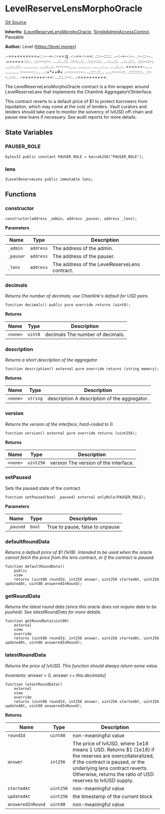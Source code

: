 # LevelReserveLensMorphoOracle
[Git Source](https://github.com/Level-Money/contracts/blob/0fa663cd541ef95fb08cd2849fd8cc2be3967548/src/v1/lens/LevelReserveLensMorphoOracle.sol)

**Inherits:**
[ILevelReserveLensMorphoOracle](/src/v1/interfaces/lens/ILevelReserveLensMorphoOracle.sol/interface.ILevelReserveLensMorphoOracle.md), [SingleAdminAccessControl](/src/v1/auth/v5/SingleAdminAccessControl.sol/abstract.SingleAdminAccessControl.md), Pausable

**Author:**
Level (https://level.money)

.-==+=======+:
:---=-::-==:g
.-:-==-:-==:
.:::--::::::.     .--:-=--:--.       .:--:::--..
.=++=++:::::..     .:::---::--.    ....::...:::.
:::-::..::..      .::::-:::::.     ...::...:::.
...::..::::..     .::::--::-:.    ....::...:::..
............      ....:::..::.    ------:......
...........     ........:....     .....::..:..    ======-......      ...........
:------:.:...   ...:+***++*#+     .------:---.    ...::::.:::...   .....:-----::.
.::::::::-:..   .::--..:-::..    .-=+===++=-==:   ...:::..:--:..   .:==+=++++++*:

The LevelReserveLensMorphoOracle contract is a thin wrapper around LevelReserveLens that implements the Chainlink AggregatorV3Interface.

This contract reverts to a default price of $1 to protect borrowers from liquidation, which may come at the cost of lenders. Vault curators and lenders should take care to monitor the solvency of lvlUSD off-chain and pause new loans if necessary. See audit reports for more details.


## State Variables
### PAUSER_ROLE

```solidity
bytes32 public constant PAUSER_ROLE = keccak256("PAUSER_ROLE");
```


### lens

```solidity
ILevelReserveLens public immutable lens;
```


## Functions
### constructor


```solidity
constructor(address _admin, address _pauser, address _lens);
```
**Parameters**

|Name|Type|Description|
|----|----|-----------|
|`_admin`|`address`|The address of the admin.|
|`_pauser`|`address`|The address of the pauser.|
|`_lens`|`address`|The address of the LevelReserveLens contract.|


### decimals

*Returns the number of decimals; use Chainlink's default for USD pairs.*


```solidity
function decimals() public pure override returns (uint8);
```
**Returns**

|Name|Type|Description|
|----|----|-----------|
|`<none>`|`uint8`|decimals The number of decimals.|


### description

*Returns a short description of the aggregator.*


```solidity
function description() external pure override returns (string memory);
```
**Returns**

|Name|Type|Description|
|----|----|-----------|
|`<none>`|`string`|description A description of the aggregator.|


### version

*Returns the version of the interface; hard-coded to 0.*


```solidity
function version() external pure override returns (uint256);
```
**Returns**

|Name|Type|Description|
|----|----|-----------|
|`<none>`|`uint256`|version The version of the interface.|


### setPaused

Sets the paused state of the contract


```solidity
function setPaused(bool _paused) external onlyRole(PAUSER_ROLE);
```
**Parameters**

|Name|Type|Description|
|----|----|-----------|
|`_paused`|`bool`|True to pause, false to unpause|


### defaultRoundData

*Returns a default price of $1 (1e18). Intended to be used when the oracle cannot fetch the price from the lens contract, or if the contract is paused.*


```solidity
function defaultRoundData()
    public
    view
    returns (uint80 roundId, int256 answer, uint256 startedAt, uint256 updatedAt, uint80 answeredInRound);
```

### getRoundData

*Returns the latest round data (since this oracle does not require data to be pushed). See latestRoundData for more details.*


```solidity
function getRoundData(uint80)
    external
    view
    override
    returns (uint80 roundId, int256 answer, uint256 startedAt, uint256 updatedAt, uint80 answeredInRound);
```

### latestRoundData

*Returns the price of lvlUSD. This function should always return some value.*

*Invariants: answer > 0, answer <= this.decimals()*


```solidity
function latestRoundData()
    external
    view
    override
    returns (uint80 roundId, int256 answer, uint256 startedAt, uint256 updatedAt, uint80 answeredInRound);
```
**Returns**

|Name|Type|Description|
|----|----|-----------|
|`roundId`|`uint80`|non-meaningful value|
|`answer`|`int256`|The price of lvlUSD, where 1e18 means 1 USD. Returns $1 (1e18) if the reserves are overcollateralized, if the contract is paused, or the underlying lens contract reverts. Otherwise, returns the ratio of USD reserves to lvlUSD supply.|
|`startedAt`|`uint256`|non-meaningful value|
|`updatedAt`|`uint256`|the timestamp of the current block|
|`answeredInRound`|`uint80`|non-meaningful value|


